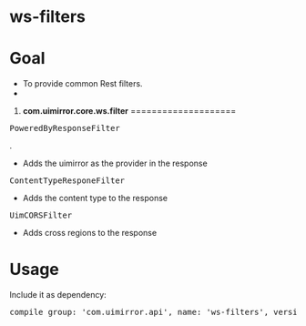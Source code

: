 **ws-filters**
============


**Goal**
=============
- To provide common Rest filters.
- 

1. **com.uimirror.core.ws.filter**
====================
<pre>PoweredByResponseFilter</pre>.
- Adds the uimirror as the provider in the response
<pre>ContentTypeResponeFilter</pre>
- Adds the content type to the response
<pre>UimCORSFilter</pre>
- Adds cross regions to the response
	

**Usage**
========
Include it as dependency:
<pre>
compile group: 'com.uimirror.api', name: 'ws-filters', version: '1.0'
</pre>

